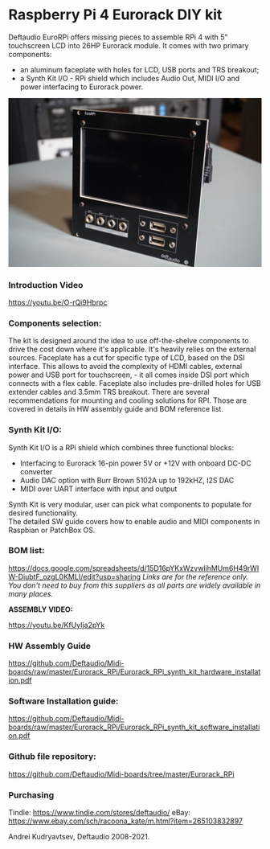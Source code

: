 # Raspberry Pi 4 Eurorack DIY kit

Deftaudio EuroRPi offers missing pieces to assemble RPi 4 with 5" touchscreen LCD into 26HP Eurorack module. It comes with two primary components:
- an aluminum faceplate with holes for LCD, USB ports and TRS breakout;
- a Synth Kit I/O - RPi shield which includes Audio Out, MIDI I/O and power interfacing to Eurorack power.  

![EuroRPi assembled photo](https://github.com/Deftaudio/Midi-boards/raw/master/Eurorack_RPi/Eurorack_RPi_assembled_front1.JPG)

### Introduction Video

https://youtu.be/O-rQi9Hbrpc


### Components selection:
The kit is designed around the idea to use off-the-shelve components to drive the cost down where it's applicable. It's heavily relies on the external sources. Faceplate has a cut for specific type of LCD, based on the DSI interface. This allows to avoid the complexity of HDMI cables, external power and USB port for touchscreen, - it all comes inside DSI port which connects with a flex cable. Faceplate also includes pre-drilled holes for USB extender cables and 3.5mm TRS breakout. There are several recommendations for mounting and cooling solutions for RPI. Those are covered in details in HW assembly guide and BOM reference list.

### Synth Kit I/O:
Synth Kit I/O is a RPi shield which combines three functional blocks:
- Interfacing to Eurorack 16-pin power 5V or +12V with onboard DC-DC converter
- Audio DAC option with Burr Brown 5102A up to 192kHZ, I2S DAC
- MIDI over UART interface with input and output

Synth Kit is very modular, user can pick what components to populate for desired functionality.  
The detailed SW guide covers how to enable audio and MIDI components in Raspbian or PatchBox OS.


  ### BOM list:
https://docs.google.com/spreadsheets/d/15D16pYKxWzvwlihMUm6H49rWIW-DiubtF_ozgL0KMLI/edit?usp=sharing
*Links are for the reference only. You don't need to buy from this suppliers as all parts are widely available in many places.*  

**ASSEMBLY VIDEO:**

https://youtu.be/KfUyIja2pYk

### HW Assembly Guide

https://github.com/Deftaudio/Midi-boards/raw/master/Eurorack_RPi/Eurorack_RPi_synth_kit_hardware_installation.pdf

### Software Installation guide:
https://github.com/Deftaudio/Midi-boards/raw/master/Eurorack_RPi/Eurorack_RPi_synth_kit_software_installation.pdf

### Github file repository:
https://github.com/Deftaudio/Midi-boards/tree/master/Eurorack_RPi


### Purchasing

Tindie: https://www.tindie.com/stores/deftaudio/
eBay: https://www.ebay.com/sch/racoona_kate/m.html?item=265103832897

Andrei Kudryavtsev, Deftaudio 2008-2021.
